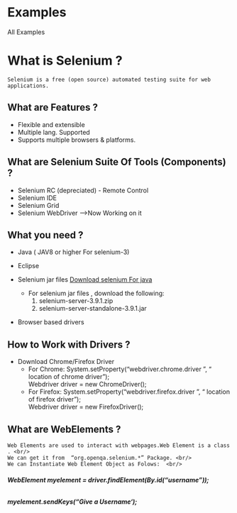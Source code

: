 # Examples
All Examples 


# **What is Selenium ?** <br/>

    Selenium is a free (open source) automated testing suite for web applications.


## **What are Features ?**

 - Flexible and extensible
 - Multiple lang. Supported
 - Supports multiple browsers & platforms.

## **What are Selenium Suite Of Tools (Components) ?**

 - Selenium RC (depreciated) - Remote Control
 - Selenium IDE
 - Selenium Grid
 - Selenium WebDriver -->Now Working on it

## **What you need ?** 

 - Java  ( JAV8 or higher For selenium-3)
 
 - Eclipse
 - Selenium jar files 
   [Download selenium For java](http://www.seleniumhq.org/download/ )
    - For selenium jar files , download the following: 
      1) selenium-server-3.9.1.zip
      2) selenium-server-standalone-3.9.1.jar      
 - Browser based drivers
 
## **How to Work with Drivers ?** 

 - Download Chrome/Firefox Driver
   - For Chrome:
      System.setProperty(“webdriver.chrome.driver ”, “ location of chrome driver”); <br/>
      Webdriver driver = new ChromeDriver();
   - For Firefox:
     System.setProperty(“webdriver.firefox.driver ”, “ location of firefox driver”); <br/>
     Webdriver driver = new FirefoxDriver();

## **What are WebElements ?** <br/>
    Web Elements are used to interact with webpages.Web Element is a class . <br/>
    We can get it from  “org.openqa.selenium.*” Package. <br/>
    We can Instantiate Web Element Object as Folows:  <br/>
   ###### **WebElement myelement = driver.findElement(By.id(“username”));**  <br/>
   ###### **myelement.sendKeys(“Give a Username‘);**

